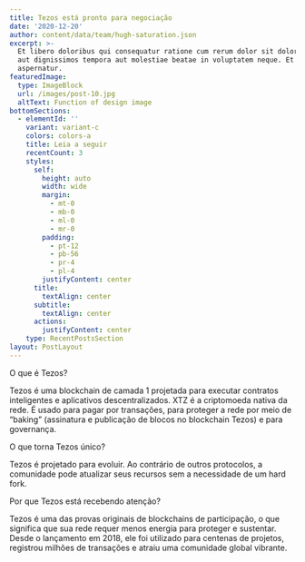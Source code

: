```yaml
---
title: Tezos está pronto para negociação
date: '2020-12-20'
author: content/data/team/hugh-saturation.json
excerpt: >-
  Et libero doloribus qui consequatur ratione cum rerum dolor sit dolor laborum
  aut dignissimos tempora aut molestiae beatae in voluptatem neque. Et illo
  aspernatur.
featuredImage:
  type: ImageBlock
  url: /images/post-10.jpg
  altText: Function of design image
bottomSections:
  - elementId: ''
    variant: variant-c
    colors: colors-a
    title: Leia a seguir
    recentCount: 3
    styles:
      self:
        height: auto
        width: wide
        margin:
          - mt-0
          - mb-0
          - ml-0
          - mr-0
        padding:
          - pt-12
          - pb-56
          - pr-4
          - pl-4
        justifyContent: center
      title:
        textAlign: center
      subtitle:
        textAlign: center
      actions:
        justifyContent: center
    type: RecentPostsSection
layout: PostLayout
---
```

O que é Tezos?

Tezos é uma blockchain de camada 1 projetada para executar contratos inteligentes e aplicativos descentralizados. XTZ é a criptomoeda nativa da rede. É usado para pagar por transações, para proteger a rede por meio de “baking” (assinatura e publicação de blocos no blockchain Tezos) e para governança.

O que torna Tezos único?

Tezos é projetado para evoluir. Ao contrário de outros protocolos, a comunidade pode atualizar seus recursos sem a necessidade de um hard fork.

Por que Tezos está recebendo atenção?

Tezos é uma das provas originais de blockchains de participação, o que significa que sua rede requer menos energia para proteger e sustentar. Desde o lançamento em 2018, ele foi utilizado para centenas de projetos, registrou milhões de transações e atraiu uma comunidade global vibrante.
